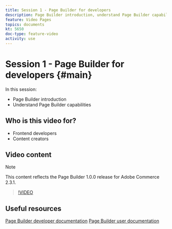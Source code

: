 ```yaml
---
title: Session 1 - Page Builder for developers
description: Page Builder introduction, understand Page Builder capabilities
feature: Video Pages
topics: documents
kt: 5650
doc-type: feature-video
activity: use
---
```


# Session 1 - Page Builder for developers {#main}

In this session:

- Page Builder introduction
- Understand Page Builder capabilities

## Who is this video for?

- Frontend developers
- Content creators

## Video content

>[!NOTE]
>
>This content reflects the Page Builder 1.0.0 release for Adobe Commerce 2.3.1.

>[!VIDEO](https://video.tv.adobe.com/v/35709?quality=12&learn=on)

## Useful resources

[Page Builder developer documentation](https://devdocs.magento.com/page-builder/docs/index.html)
[Page Builder user documentation](https://docs.magento.com/user-guide/cms/page-builder.html)
